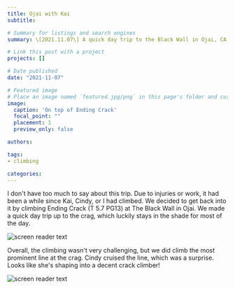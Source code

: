 ```yaml
---
title: Ojai with Kai
subtitle: 

# Summary for listings and search engines
summary: \[2021.11.07\] A quick day trip to the Black Wall in Ojai, CA.

# Link this post with a project
projects: []

# Date published
date: "2021-11-07"

# Featured image
# Place an image named `featured.jpg/png` in this page's folder and customize its options here.
image:
  caption: 'On top of Ending Crack'
  focal_point: ""
  placement: 1
  preview_only: false

authors:

tags:
- climbing

categories:
---
```


I don't have too much to say about this trip. Due to injuries or work, it had been a while since Kai, Cindy, or I had climbed. We decided to get back into it by climbing Ending Crack (T 5.7 PG13) at The Black Wall in Ojai. We made a quick day trip up to the crag, which luckily stays in the shade for most of the day.

![screen reader text](ending.jpg "Ending Crack")

Overall, the climbing wasn't very challenging, but we did climb the most prominent line at the crag. Cindy cruised the line, which was a surprise. Looks like she's shaping into a decent crack climber!

![screen reader text](cindy.jpg "Ending Crack")